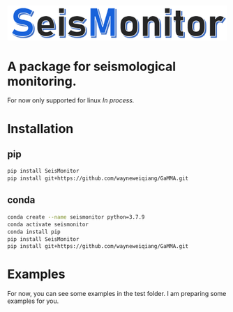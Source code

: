 ![seismonitor](docs/figures/seismonitor.PNG)     
# A package for seismological monitoring.
For now only supported for linux
*In process.*

# Installation

## pip
```bash
pip install SeisMonitor
pip install git+https://github.com/wayneweiqiang/GaMMA.git
```
## conda
```bash
conda create --name seismonitor python=3.7.9
conda activate seismonitor
conda install pip
pip install SeisMonitor
pip install git+https://github.com/wayneweiqiang/GaMMA.git
```


# Examples

For now, you can see some examples in the test folder. I am preparing some examples for you.
